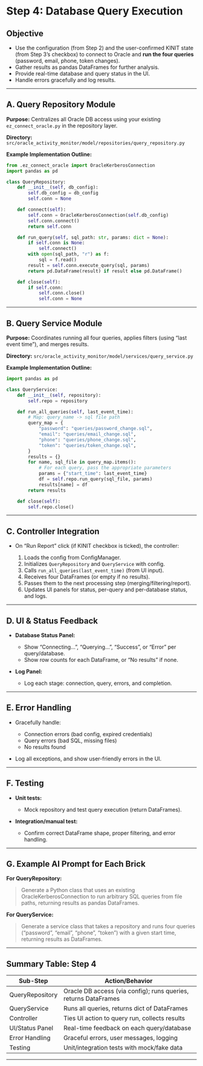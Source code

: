 # **Step 4: Database Query Execution**

## **Objective**

* Use the configuration (from Step 2) and the user-confirmed KINIT state (from Step 3’s checkbox) to connect to Oracle and **run the four queries** (password, email, phone, token changes).
* Gather results as pandas DataFrames for further analysis.
* Provide real-time database and query status in the UI.
* Handle errors gracefully and log results.

---

## **A. Query Repository Module**

**Purpose:**
Centralizes all Oracle DB access using your existing `ez_connect_oracle.py` in the repository layer.

**Directory:**
`src/oracle_activity_monitor/model/repositories/query_repository.py`

**Example Implementation Outline:**

```python
from .ez_connect_oracle import OracleKerberosConnection
import pandas as pd

class QueryRepository:
    def __init__(self, db_config):
        self.db_config = db_config
        self.conn = None

    def connect(self):
        self.conn = OracleKerberosConnection(self.db_config)
        self.conn.connect()
        return self.conn

    def run_query(self, sql_path: str, params: dict = None):
        if self.conn is None:
            self.connect()
        with open(sql_path, "r") as f:
            sql = f.read()
        result = self.conn.execute_query(sql, params)
        return pd.DataFrame(result) if result else pd.DataFrame()

    def close(self):
        if self.conn:
            self.conn.close()
            self.conn = None
```

---

## **B. Query Service Module**

**Purpose:**
Coordinates running all four queries, applies filters (using “last event time”), and merges results.

**Directory:**
`src/oracle_activity_monitor/model/services/query_service.py`

**Example Implementation Outline:**

```python
import pandas as pd

class QueryService:
    def __init__(self, repository):
        self.repo = repository

    def run_all_queries(self, last_event_time):
        # Map: query_name -> sql file path
        query_map = {
            "password": "queries/password_change.sql",
            "email": "queries/email_change.sql",
            "phone": "queries/phone_change.sql",
            "token": "queries/token_change.sql",
        }
        results = {}
        for name, sql_file in query_map.items():
            # For each query, pass the appropriate parameters
            params = {"start_time": last_event_time}
            df = self.repo.run_query(sql_file, params)
            results[name] = df
        return results

    def close(self):
        self.repo.close()
```

---

## **C. Controller Integration**

* On “Run Report” click (if KINIT checkbox is ticked), the controller:

  1. Loads the config from ConfigManager.
  2. Initializes `QueryRepository` and `QueryService` with config.
  3. Calls `run_all_queries(last_event_time)` (from UI input).
  4. Receives four DataFrames (or empty if no results).
  5. Passes them to the next processing step (merging/filtering/report).
  6. Updates UI panels for status, per-query and per-database status, and logs.

---

## **D. UI & Status Feedback**

* **Database Status Panel:**

  * Show “Connecting…”, “Querying…”, “Success”, or “Error” per query/database.
  * Show row counts for each DataFrame, or “No results” if none.
* **Log Panel:**

  * Log each stage: connection, query, errors, and completion.

---

## **E. Error Handling**

* Gracefully handle:

  * Connection errors (bad config, expired credentials)
  * Query errors (bad SQL, missing files)
  * No results found
* Log all exceptions, and show user-friendly errors in the UI.

---

## **F. Testing**

* **Unit tests:**

  * Mock repository and test query execution (return DataFrames).
* **Integration/manual test:**

  * Confirm correct DataFrame shape, proper filtering, and error handling.

---

## **G. Example AI Prompt for Each Brick**

**For QueryRepository:**

> Generate a Python class that uses an existing OracleKerberosConnection to run arbitrary SQL queries from file paths, returning results as pandas DataFrames.

**For QueryService:**

> Generate a service class that takes a repository and runs four queries (“password”, “email”, “phone”, “token”) with a given start time, returning results as DataFrames.

---

## **Summary Table: Step 4**

| Sub-Step        | Action/Behavior                                                 |
| --------------- | --------------------------------------------------------------- |
| QueryRepository | Oracle DB access (via config); runs queries, returns DataFrames |
| QueryService    | Runs all queries, returns dict of DataFrames                    |
| Controller      | Ties UI action to query run, collects results                   |
| UI/Status Panel | Real-time feedback on each query/database                       |
| Error Handling  | Graceful errors, user messages, logging                         |
| Testing         | Unit/integration tests with mock/fake data                      |

---
